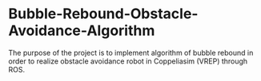 # Bubble-Rebound-Obstacle-Avoidance-Algorithm
The purpose of the project is to implement algorithm of bubble rebound in order to realize obstacle avoidance robot in Coppeliasim (VREP) through ROS.
